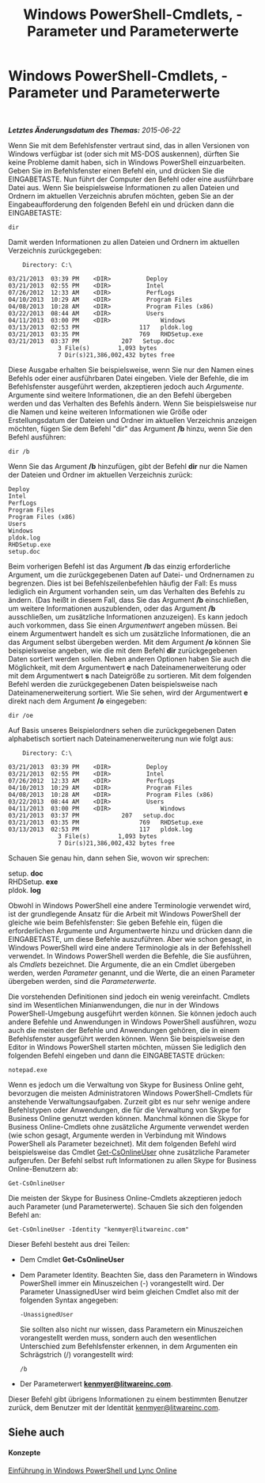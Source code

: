 ﻿---
title: Windows PowerShell-Cmdlets, -Parameter und Parameterwerte
TOCTitle: Windows PowerShell-Cmdlets, -Parameter und Parameterwerte
ms:assetid: 04615700-099f-4ac5-a801-ddeffccb9e4f
ms:mtpsurl: https://technet.microsoft.com/de-de/library/Dn362765(v=OCS.15)
ms:contentKeyID: 56269244
ms.date: 06/01/2017
mtps_version: v=OCS.15
ms.translationtype: HT
---

# Windows PowerShell-Cmdlets, -Parameter und Parameterwerte

 

_**Letztes Änderungsdatum des Themas:** 2015-06-22_

Wenn Sie mit dem Befehlsfenster vertraut sind, das in allen Versionen von Windows verfügbar ist (oder sich mit MS-DOS auskennen), dürften Sie keine Probleme damit haben, sich in Windows PowerShell einzuarbeiten. Geben Sie im Befehlsfenster einen Befehl ein, und drücken Sie die EINGABETASTE. Nun führt der Computer den Befehl oder eine ausführbare Datei aus. Wenn Sie beispielsweise Informationen zu allen Dateien und Ordnern im aktuellen Verzeichnis abrufen möchten, geben Sie an der Eingabeaufforderung den folgenden Befehl ein und drücken dann die EINGABETASTE:

    dir

Damit werden Informationen zu allen Dateien und Ordnern im aktuellen Verzeichnis zurückgegeben:

``` 
    Directory: C:\

03/21/2013  03:39 PM    <DIR>          Deploy
03/21/2013  02:55 PM    <DIR>          Intel
07/26/2012  12:33 AM    <DIR>          PerfLogs
04/10/2013  10:29 AM    <DIR>          Program Files
04/08/2013  10:28 AM    <DIR>          Program Files (x86)
03/22/2013  08:44 AM    <DIR>          Users
04/11/2013  03:00 PM    <DIR>              Windows
03/13/2013  02:53 PM                 117   pldok.log
03/21/2013  03:35 PM                 769   RHDSetup.exe
03/21/2013  03:37 PM            207   Setup.doc
              3 File(s)        1,093 bytes
              7 Dir(s)21,386,002,432 bytes free
```

Diese Ausgabe erhalten Sie beispielsweise, wenn Sie nur den Namen eines Befehls oder einer ausführbaren Datei eingeben. Viele der Befehle, die im Befehlsfenster ausgeführt werden, akzeptieren jedoch auch *Argumente*. Argumente sind weitere Informationen, die an den Befehl übergeben werden und das Verhalten des Befehls ändern. Wenn Sie beispielsweise nur die Namen und keine weiteren Informationen wie Größe oder Erstellungsdatum der Dateien und Ordner im aktuellen Verzeichnis anzeigen möchten, fügen Sie dem Befehl "dir" das Argument **/b** hinzu, wenn Sie den Befehl ausführen:

    dir /b

Wenn Sie das Argument **/b** hinzufügen, gibt der Befehl **dir** nur die Namen der Dateien und Ordner im aktuellen Verzeichnis zurück:

    Deploy
    Intel
    PerfLogs
    Program Files
    Program Files (x86)
    Users
    Windows
    pldok.log
    RHDSetup.exe
    setup.doc

Beim vorherigen Befehl ist das Argument **/b** das einzig erforderliche Argument, um die zurückgegebenen Daten auf Datei- und Ordnernamen zu begrenzen. Dies ist bei Befehlszeilenbefehlen häufig der Fall: Es muss lediglich ein Argument vorhanden sein, um das Verhalten des Befehls zu ändern. (Das heißt in diesem Fall, dass Sie das Argument **/b** einschließen, um weitere Informationen auszublenden, oder das Argument **/b** ausschließen, um zusätzliche Informationen anzuzeigen). Es kann jedoch auch vorkommen, dass Sie einen *Argumentwert* angeben müssen. Bei einem Argumentwert handelt es sich um zusätzliche Informationen, die an das Argument selbst übergeben werden. Mit dem Argument **/o** können Sie beispielsweise angeben, wie die mit dem Befehl **dir** zurückgegebenen Daten sortiert werden sollen. Neben anderen Optionen haben Sie auch die Möglichkeit, mit dem Argumentwert **e** nach Dateinamenerweiterung oder mit dem Argumentwert **s** nach Dateigröße zu sortieren. Mit dem folgenden Befehl werden die zurückgegebenen Daten beispielsweise nach Dateinamenerweiterung sortiert. Wie Sie sehen, wird der Argumentwert **e** direkt nach dem Argument **/o** eingegeben:

    dir /oe

Auf Basis unseres Beispielordners sehen die zurückgegebenen Daten alphabetisch sortiert nach Dateinamenerweiterung nun wie folgt aus:

``` 
    Directory: C:\

03/21/2013  03:39 PM    <DIR>          Deploy
03/21/2013  02:55 PM    <DIR>          Intel
07/26/2012  12:33 AM    <DIR>          PerfLogs
04/10/2013  10:29 AM    <DIR>          Program Files
04/08/2013  10:28 AM    <DIR>          Program Files (x86)
03/22/2013  08:44 AM    <DIR>          Users
04/11/2013  03:00 PM    <DIR>              Windows
03/21/2013  03:37 PM            207   setup.doc
03/21/2013  03:35 PM                 769   RHDSetup.exe
03/13/2013  02:53 PM                 117   pldok.log
              3 File(s)        1,093 bytes
              7 Dir(s)21,386,002,432 bytes free
```

Schauen Sie genau hin, dann sehen Sie, wovon wir sprechen:

setup. **doc**  
RHDSetup. **exe**  
pldok. **log**

Obwohl in Windows PowerShell eine andere Terminologie verwendet wird, ist der grundlegende Ansatz für die Arbeit mit Windows PowerShell der gleiche wie beim Befehlsfenster: Sie geben Befehle ein, fügen die erforderlichen Argumente und Argumentwerte hinzu und drücken dann die EINGABETASTE, um diese Befehle auszuführen. Aber wie schon gesagt, in Windows PowerShell wird eine andere Terminologie als in der Befehlsshell verwendet. In Windows PowerShell werden die Befehle, die Sie ausführen, als *Cmdlets* bezeichnet. Die Argumente, die an ein Cmdlet übergeben werden, werden *Parameter* genannt, und die Werte, die an einen Parameter übergeben werden, sind die *Parameterwerte*.

Die vorstehenden Definitionen sind jedoch ein wenig vereinfacht. Cmdlets sind im Wesentlichen Minianwendungen, die nur in der Windows PowerShell-Umgebung ausgeführt werden können. Sie können jedoch auch andere Befehle und Anwendungen in Windows PowerShell ausführen, wozu auch die meisten der Befehle und Anwendungen gehören, die in einem Befehlsfenster ausgeführt werden können. Wenn Sie beispielsweise den Editor in Windows PowerShell starten möchten, müssen Sie lediglich den folgenden Befehl eingeben und dann die EINGABETASTE drücken:

    notepad.exe

Wenn es jedoch um die Verwaltung von Skype for Business Online geht, bevorzugen die meisten Administratoren Windows PowerShell-Cmdlets für anstehende Verwaltungsaufgaben. Zurzeit gibt es nur sehr wenige andere Befehlstypen oder Anwendungen, die für die Verwaltung von Skype for Business Online genutzt werden können. Manchmal können die Skype for Business Online-Cmdlets ohne zusätzliche Argumente verwendet werden (wie schon gesagt, Argumente werden in Verbindung mit Windows PowerShell als Parameter bezeichnet). Mit dem folgenden Befehl wird beispielsweise das Cmdlet [Get-CsOnlineUser](get-csonlineuser.md) ohne zusätzliche Parameter aufgerufen. Der Befehl selbst ruft Informationen zu allen Skype for Business Online-Benutzern ab:

    Get-CsOnlineUser

Die meisten der Skype for Business Online-Cmdlets akzeptieren jedoch auch Parameter (und Parameterwerte). Schauen Sie sich den folgenden Befehl an:

    Get-CsOnlineUser -Identity "kenmyer@litwareinc.com"

Dieser Befehl besteht aus drei Teilen:

  - Dem Cmdlet **Get-CsOnlineUser**

  - Dem Parameter Identity. Beachten Sie, dass den Parametern in Windows PowerShell immer ein Minuszeichen (-) vorangestellt wird. Der Parameter UnassignedUser wird beim gleichen Cmdlet also mit der folgenden Syntax angegeben:
    
        -UnassignedUser
    
    Sie sollten also nicht nur wissen, dass Parametern ein Minuszeichen vorangestellt werden muss, sondern auch den wesentlichen Unterschied zum Befehlsfenster erkennen, in dem Argumenten ein Schrägstrich (/) vorangestellt wird:
    
    ``` 
    /b
    ```

  - Der Parameterwert **kenmyer@litwareinc.com**.

Dieser Befehl gibt übrigens Informationen zu einem bestimmten Benutzer zurück, dem Benutzer mit der Identität kenmyer@litwareinc.com.

## Siehe auch

#### Konzepte

[Einführung in Windows PowerShell und Lync Online](an-introduction-to-windows-powershell-and-skype-for-business-online.md)


